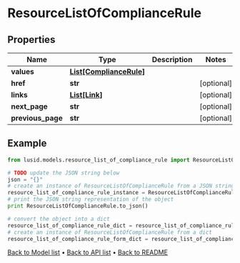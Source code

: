 # ResourceListOfComplianceRule


## Properties
Name | Type | Description | Notes
------------ | ------------- | ------------- | -------------
**values** | [**List[ComplianceRule]**](ComplianceRule.md) |  | 
**href** | **str** |  | [optional] 
**links** | [**List[Link]**](Link.md) |  | [optional] 
**next_page** | **str** |  | [optional] 
**previous_page** | **str** |  | [optional] 

## Example

```python
from lusid.models.resource_list_of_compliance_rule import ResourceListOfComplianceRule

# TODO update the JSON string below
json = "{}"
# create an instance of ResourceListOfComplianceRule from a JSON string
resource_list_of_compliance_rule_instance = ResourceListOfComplianceRule.from_json(json)
# print the JSON string representation of the object
print ResourceListOfComplianceRule.to_json()

# convert the object into a dict
resource_list_of_compliance_rule_dict = resource_list_of_compliance_rule_instance.to_dict()
# create an instance of ResourceListOfComplianceRule from a dict
resource_list_of_compliance_rule_form_dict = resource_list_of_compliance_rule.from_dict(resource_list_of_compliance_rule_dict)
```
[Back to Model list](../README.md#documentation-for-models) &#8226; [Back to API list](../README.md#documentation-for-api-endpoints) &#8226; [Back to README](../README.md)


